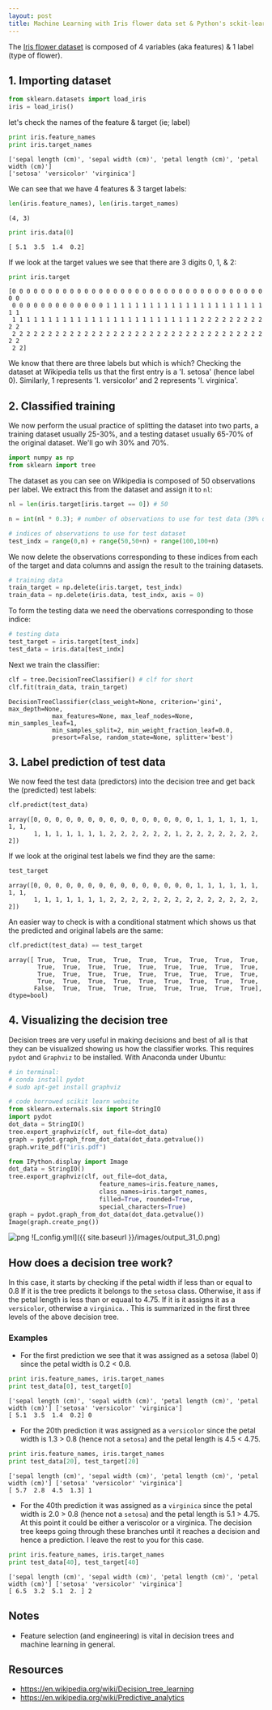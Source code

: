 ```yaml
---
layout: post
title: Machine Learning with Iris flower data set & Python's sckit-learn
---
```


The [Iris flower dataset](https://en.wikipedia.org/wiki/Iris_flower_data_set) is composed of 4 variables (aka features) & 1 label (type of flower).

## 1. Importing dataset


```python
from sklearn.datasets import load_iris
iris = load_iris()
```

let's check the names of the feature & target (ie; label)


```python
print iris.feature_names
print iris.target_names
```

    ['sepal length (cm)', 'sepal width (cm)', 'petal length (cm)', 'petal width (cm)']
    ['setosa' 'versicolor' 'virginica']


We can see that we have 4 features & 3 target labels:


```python
len(iris.feature_names), len(iris.target_names)
```




    (4, 3)




```python
print iris.data[0]
```

    [ 5.1  3.5  1.4  0.2]


If we look at the target values we see that there are 3 digits 0, 1, & 2: 


```python
print iris.target
```

    [0 0 0 0 0 0 0 0 0 0 0 0 0 0 0 0 0 0 0 0 0 0 0 0 0 0 0 0 0 0 0 0 0 0 0 0 0
     0 0 0 0 0 0 0 0 0 0 0 0 0 1 1 1 1 1 1 1 1 1 1 1 1 1 1 1 1 1 1 1 1 1 1 1 1
     1 1 1 1 1 1 1 1 1 1 1 1 1 1 1 1 1 1 1 1 1 1 1 1 1 1 2 2 2 2 2 2 2 2 2 2 2
     2 2 2 2 2 2 2 2 2 2 2 2 2 2 2 2 2 2 2 2 2 2 2 2 2 2 2 2 2 2 2 2 2 2 2 2 2
     2 2]


We know that there are three labels but which is which? Checking the dataset at Wikipedia tells us that the first entry is a 'I. setosa' (hence label 0). Similarly, 1 represents 'I. versicolor' and 2 represents 'I. virginica'.

## 2. Classified training

We now perform the usual practice of splitting the dataset into two parts, a training dataset usually 25-30%, and a testing dataset usually 65-70% of the original dataset. We'll go wih 30% and 70%.


```python
import numpy as np
from sklearn import tree
```

The dataset as you can see on Wikipedia is composed of 50 observations per label. We extract this from the dataset and assign it to `nl`:


```python
nl = len(iris.target[iris.target == 0]) # 50
```


```python
n = int(nl * 0.3); # number of observations to use for test data (30% of 50)

# indices of observations to use for test dataset
test_indx = range(0,n) + range(50,50+n) + range(100,100+n)
```

We now delete the observations corresponding to these indices from each of the target and data columns and assign the result to the training datasets.


```python
# training data
train_target = np.delete(iris.target, test_indx)
train_data = np.delete(iris.data, test_indx, axis = 0)
```

To form the testing data we need the obervations corresponding to those indice:


```python
# testing data
test_target = iris.target[test_indx]
test_data = iris.data[test_indx]
```

Next we train the classifier:


```python
clf = tree.DecisionTreeClassifier() # clf for short
clf.fit(train_data, train_target)
```




    DecisionTreeClassifier(class_weight=None, criterion='gini', max_depth=None,
                max_features=None, max_leaf_nodes=None, min_samples_leaf=1,
                min_samples_split=2, min_weight_fraction_leaf=0.0,
                presort=False, random_state=None, splitter='best')



## 3. Label prediction of test data

We now feed the test data (predictors) into the decision tree and get back the (predicted) test labels:


```python
clf.predict(test_data)
```




    array([0, 0, 0, 0, 0, 0, 0, 0, 0, 0, 0, 0, 0, 0, 0, 1, 1, 1, 1, 1, 1, 1, 1,
           1, 1, 1, 1, 1, 1, 1, 2, 2, 2, 2, 2, 2, 1, 2, 2, 2, 2, 2, 2, 2, 2])



If we look at the original test labels we find they are the same:


```python
test_target
```




    array([0, 0, 0, 0, 0, 0, 0, 0, 0, 0, 0, 0, 0, 0, 0, 1, 1, 1, 1, 1, 1, 1, 1,
           1, 1, 1, 1, 1, 1, 1, 2, 2, 2, 2, 2, 2, 2, 2, 2, 2, 2, 2, 2, 2, 2])



An easier way to check is with a conditional statment which shows us that the predicted and original labels are the same:


```python
clf.predict(test_data) == test_target
```




    array([ True,  True,  True,  True,  True,  True,  True,  True,  True,
            True,  True,  True,  True,  True,  True,  True,  True,  True,
            True,  True,  True,  True,  True,  True,  True,  True,  True,
            True,  True,  True,  True,  True,  True,  True,  True,  True,
           False,  True,  True,  True,  True,  True,  True,  True,  True], dtype=bool)



## 4. Visualizing the decision tree
Decision trees are very useful in making decisions and best of all is that they can be visualized showing us how the classifier works.
This requires `pydot` and `Graphviz` to be installed. With Anaconda under Ubuntu:


```python
# in terminal:
# conda install pydot
# sudo apt-get install graphviz
```


```python
# code borrowed scikit learn website
from sklearn.externals.six import StringIO  
import pydot 
dot_data = StringIO() 
tree.export_graphviz(clf, out_file=dot_data) 
graph = pydot.graph_from_dot_data(dot_data.getvalue()) 
graph.write_pdf("iris.pdf") 

from IPython.display import Image  
dot_data = StringIO()  
tree.export_graphviz(clf, out_file=dot_data,  
                         feature_names=iris.feature_names,  
                         class_names=iris.target_names,  
                         filled=True, rounded=True,  
                         special_characters=True)  
graph = pydot.graph_from_dot_data(dot_data.getvalue())  
Image(graph.create_png())
```




![png](https://github.com/elmerehbi/elmerehbi.github.io/blob/master/images/output_31_0.png)
![_config.yml]({{ site.baseurl }}/images/output_31_0.png)


## How does a decision tree work?
In this case, it starts by checking if the petal width if less than or equal to 0.8 If it is the tree predicts it belongs to the `setosa` class. Otherwise, it ass if  the petal length is less than or equaal to 4.75. If it is it assigns it as a `versicolor`, otherwise a `virginica`. .
This is summarized in the first three levels of the above decision tree.

### Examples
* For the first prediction we see that it was assigned as a setosa (label 0) since the petal width is 0.2 < 0.8.


```python
print iris.feature_names, iris.target_names
print test_data[0], test_target[0]
```

    ['sepal length (cm)', 'sepal width (cm)', 'petal length (cm)', 'petal width (cm)'] ['setosa' 'versicolor' 'virginica']
    [ 5.1  3.5  1.4  0.2] 0


* For the 20th prediction it was assigned as a `versicolor` since the petal width is 1.3 > 0.8 (hence not a `setosa`) and the petal length is 4.5 < 4.75.


```python
print iris.feature_names, iris.target_names
print test_data[20], test_target[20]
```

    ['sepal length (cm)', 'sepal width (cm)', 'petal length (cm)', 'petal width (cm)'] ['setosa' 'versicolor' 'virginica']
    [ 5.7  2.8  4.5  1.3] 1


* For the 40th prediction it was assigned as a `virginica` since the petal width is 2.0 > 0.8 (hence not a `setosa`) and the petal length is 5.1 > 4.75. At this point it could be either a veriscolor or a virginica. The decision tree keeps going through these branches until it reaches a decision and hence a prediction. I leave the rest to you for this case.


```python
print iris.feature_names, iris.target_names
print test_data[40], test_target[40]
```

    ['sepal length (cm)', 'sepal width (cm)', 'petal length (cm)', 'petal width (cm)'] ['setosa' 'versicolor' 'virginica']
    [ 6.5  3.2  5.1  2. ] 2


## Notes
* Feature selection (and engineering) is vital in decision trees and machine learning in general.

## Resources
* https://en.wikipedia.org/wiki/Decision_tree_learning 
* https://en.wikipedia.org/wiki/Predictive_analytics
